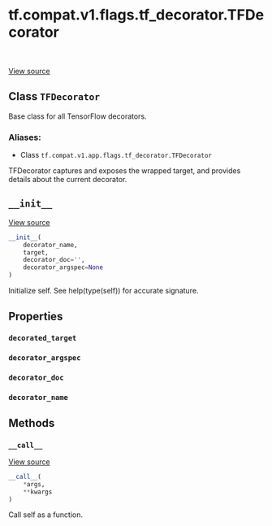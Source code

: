 <div itemscope itemtype="http://developers.google.com/ReferenceObject">
<meta itemprop="name" content="tf.compat.v1.flags.tf_decorator.TFDecorator" />
<meta itemprop="path" content="Stable" />
<meta itemprop="property" content="decorated_target"/>
<meta itemprop="property" content="decorator_argspec"/>
<meta itemprop="property" content="decorator_doc"/>
<meta itemprop="property" content="decorator_name"/>
<meta itemprop="property" content="__call__"/>
<meta itemprop="property" content="__init__"/>
</div>

# tf.compat.v1.flags.tf_decorator.TFDecorator

<!-- Insert buttons -->

<table class="tfo-notebook-buttons tfo-api" align="left">
</table>

<a target="_blank" href="/code/stable/tensorflow/python/util/tf_decorator.py">View source</a>



## Class `TFDecorator`

<!-- Start diff -->
Base class for all TensorFlow decorators.



### Aliases:

* Class `tf.compat.v1.app.flags.tf_decorator.TFDecorator`


<!-- Placeholder for "Used in" -->

TFDecorator captures and exposes the wrapped target, and provides details
about the current decorator.

<h2 id="__init__"><code>__init__</code></h2>

<a target="_blank" href="/code/stable/tensorflow/python/util/tf_decorator.py">View source</a>

``` python
__init__(
    decorator_name,
    target,
    decorator_doc='',
    decorator_argspec=None
)
```

Initialize self.  See help(type(self)) for accurate signature.




## Properties

<h3 id="decorated_target"><code>decorated_target</code></h3>




<h3 id="decorator_argspec"><code>decorator_argspec</code></h3>




<h3 id="decorator_doc"><code>decorator_doc</code></h3>




<h3 id="decorator_name"><code>decorator_name</code></h3>






## Methods

<h3 id="__call__"><code>__call__</code></h3>

<a target="_blank" href="/code/stable/tensorflow/python/util/tf_decorator.py">View source</a>

``` python
__call__(
    *args,
    **kwargs
)
```

Call self as a function.




